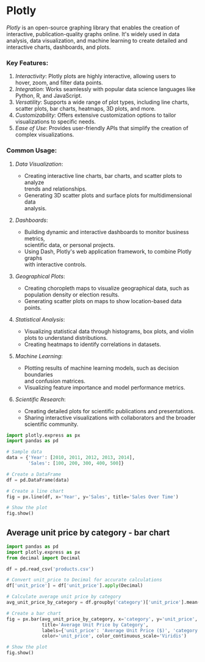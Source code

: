 # Plotly


*Plotly* is an open-source graphing library that enables the creation of  
interactive, publication-quality graphs online. It's widely used in data  
analysis, data visualization, and machine learning to create detailed and  
interactive charts, dashboards, and plots.  

### Key Features:
1. *Interactivity*: Plotly plots are highly interactive, allowing users to  
   hover, zoom, and filter data points.  
2. *Integration*: Works seamlessly with popular data science languages like  
   Python, R, and JavaScript.  
3. *Versatility*: Supports a wide range of plot types, including line charts,  
   scatter plots, bar charts, heatmaps, 3D plots, and more.  
4. *Customizability*: Offers extensive customization options to tailor  
   visualizations to specific needs.  
5. *Ease of Use*: Provides user-friendly APIs that simplify the creation of  
   complex visualizations.  

### Common Usage:

1. *Data Visualization*:
   - Creating interactive line charts, bar charts, and scatter plots to analyze  
     trends and relationships.  
   - Generating 3D scatter plots and surface plots for multidimensional data  
     analysis.  

2. *Dashboards*:
   - Building dynamic and interactive dashboards to monitor business metrics,  
     scientific data, or personal projects.  
   - Using Dash, Plotly's web application framework, to combine Plotly graphs  
     with interactive controls.  

3. *Geographical Plots*:
   - Creating choropleth maps to visualize geographical data, such as population
     density or election results.  
   - Generating scatter plots on maps to show location-based data points.  

4. *Statistical Analysis*:  
   - Visualizing statistical data through histograms, box plots, and violin  
     plots to understand distributions.  
   - Creating heatmaps to identify correlations in datasets.   

5. *Machine Learning*:  
   - Plotting results of machine learning models, such as decision boundaries  
     and confusion matrices.  
   - Visualizing feature importance and model performance metrics.  

6. *Scientific Research*:  
   - Creating detailed plots for scientific publications and presentations.  
   - Sharing interactive visualizations with collaborators and the broader  
     scientific community.  

```python
import plotly.express as px
import pandas as pd

# Sample data
data = {'Year': [2010, 2011, 2012, 2013, 2014],
        'Sales': [100, 200, 300, 400, 500]}

# Create a DataFrame
df = pd.DataFrame(data)

# Create a line chart
fig = px.line(df, x='Year', y='Sales', title='Sales Over Time')

# Show the plot
fig.show()
```

## Average unit price by category - bar chart

```python
import pandas as pd
import plotly.express as px
from decimal import Decimal

df = pd.read_csv('products.csv')

# Convert unit_price to Decimal for accurate calculations
df['unit_price'] = df['unit_price'].apply(Decimal)

# Calculate average unit price by category
avg_unit_price_by_category = df.groupby('category')['unit_price'].mean().reset_index()

# Create a bar chart
fig = px.bar(avg_unit_price_by_category, x='category', y='unit_price',
             title='Average Unit Price by Category',
             labels={'unit_price': 'Average Unit Price ($)', 'category': 'Category'},
             color='unit_price', color_continuous_scale='Viridis')

# Show the plot
fig.show()
```








